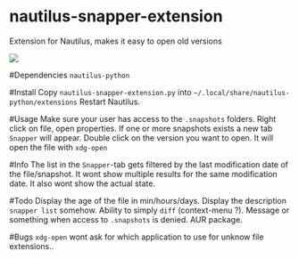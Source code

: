 # nautilus-snapper-extension
Extension for Nautilus, makes it easy to open old versions

<img src="https://rawgit.com/KoKuToru/nautilus-snapper-extension/master/screenshot.png">

#Dependencies
`nautilus-python`

#Install
Copy `nautilus-snapper-extension.py` into `~/.local/share/nautilus-python/extensions`
Restart Nautilus.

#Usage
Make sure your user has access to the `.snapshots` folders.
Right click on file, open properties.
If one or more snapshots exists a new tab `Snapper` will appear.
Double click on the version you want to open.
It will open the file with `xdg-open`

#Info
The list in the `Snapper`-tab gets filtered by the
last modification date of the file/snapshot.
It wont show multiple results for the same modification date.
It also wont show the actual state.

#Todo
Display the age of the file in min/hours/days.
Display the description `snapper list` somehow.
Ability to simply `diff` (context-menu ?).
Message or something when access to `.snapshots` is denied.
AUR package.

#Bugs
`xdg-open` wont ask for which application to use for unknow 
file extensions.. 
